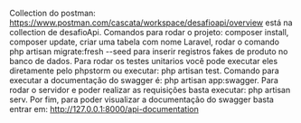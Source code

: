 Collection do postman: https://www.postman.com/cascata/workspace/desafioapi/overview está na collection de desafioApi.
Comandos para rodar o projeto: composer install, composer update, criar uma tabela com nome Laravel, rodar o comando php artisan migrate:fresh --seed para inserir registros fakes de produto no banco de dados. Para rodar os testes unitarios você pode executar eles diretamente pelo phpstorm ou executar: php artisan test. Comando para executar a documentação do swagger é: php artisan app:swagger. Para rodar o servidor e poder realizar as requisições basta executar: php artisan serv. Por fim, para poder visualizar a documentação do swagger basta entrar em: http://127.0.0.1:8000/api-documentation
